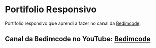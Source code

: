 # Portifolio Responsivo
Portifolio responsivo que aprendi a fazer no canal da [Bedimcode](https://youtu.be/AKNvTxWOdKw).

## Canal da Bedimcode no YouTube: [Bedimcode](https://www.youtube.com/c/Bedimcode)

